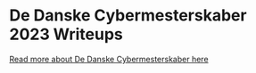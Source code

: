 # De Danske Cybermesterskaber 2023 Writeups

[Read more about De Danske Cybermesterskaber here](https://www.cybermesterskaberne.dk/)
